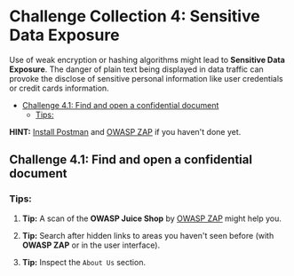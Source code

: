 # Challenge Collection 4: Sensitive Data Exposure

Use of weak encryption or hashing algorithms might lead to **Sensitive Data Exposure**. The danger of plain text being displayed in data traffic can provoke the disclose of sensitive personal information like user credentials or credit cards information.

   * [Challenge 4.1: Find and open a confidential document](#challenge-41-find-and-open-a-confidential-document)
      * [Tips:](#tips)

**HINT:** [Install Postman](https://www.getpostman.com/apps) and [OWASP ZAP](https://github.com/zaproxy/zaproxy/wiki/Downloads) if you haven't done yet.


## Challenge 4.1: Find and open a confidential document

### Tips:

1. **Tip:** A scan of the **OWASP Juice Shop** by [OWASP ZAP](https://github.com/zaproxy/zaproxy/wiki/Downloads) might help you.

2. **Tip:** Search after hidden links to areas you haven't seen before (with **OWASP ZAP** or in the user interface).

3. **Tip:** Inspect the `About Us` section.
